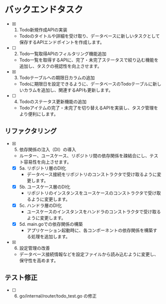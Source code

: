 # バックエンドタスク

- [x] 1. Todo新規作成APIの実装
   - Todoのタイトルや詳細を受け取り、データベースに新しいタスクとして保存するAPIエンドポイントを作成します。
- [ ] 2. Todo一覧取得APIのフィルタリング機能追加
   - Todo一覧を取得するAPIに、完了・未完了ステータスで絞り込む機能を追加し、タスクの視認性を向上させます。
- [x] 3. Todoテーブルへの期限日カラムの追加
   - Todoに期限日を設定できるように、データベースのTodoテーブルに新しいカラムを追加し、関連するAPIも更新します。
- [ ] 4. Todoのステータス更新機能の追加
   - Todoアイテムの完了・未完了を切り替えるAPIを実装し、タスク管理をより便利にします。

## リファクタリング

- [x] 5. 依存関係の注入（DI）の導入
   - ルーター、ユースケース、リポジトリ間の依存関係を疎結合にし、テスト容易性を向上させます。
   - [x] 5a. リポジトリ層のDI化
       - データベース接続をリポジトリのコンストラクタで受け取るように変更します。
   - [x] 5b. ユースケース層のDI化
       - リポジトリのインスタンスをユースケースのコンストラクタで受け取るように変更します。
   - [x] 5c. ハンドラ層のDI化
       - ユースケースのインスタンスをハンドラのコンストラクタで受け取るように変更します。
   - [x] 5d. main.goでの依存関係の構築
       - アプリケーション起動時に、各コンポーネントの依存関係を構築する処理を追加します。
- [x] 6. 設定管理の改善
   - データベース接続情報などを設定ファイルから読み込むように変更し、保守性を高めます。

## テスト修正
- [ ] 6. go/internal/router/todo_test.go の修正